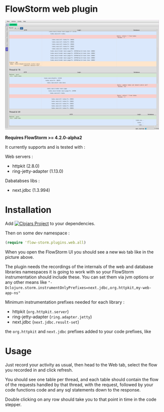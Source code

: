 # FlowStorm web plugin

![demo](./images/plugin_demo.png)

**Requires FlowStorm >= 4.2.0-alpha2**

It currently supports and is tested with :

Web servers : 

- httpkit (2.8.0)
- ring-jetty-adapter (1.13.0)

Dabatabses libs :

- next.jdbc (1.3.994)
    
# Installation

Add [![Clojars Project](https://img.shields.io/clojars/v/com.github.flow-storm/flow-storm-web-plugin.svg)](https://clojars.org/com.github.flow-storm/flow-storm-web-plugin) 
to your dependencies.

Then on some dev namespace :

```clojure
(require 'flow-storm.plugins.web.all)
```

When you open the FlowStorm UI you should see a new `Web` tab like in the picture above.

The plugin needs the recordings of the internals of the web and database libraries namespaces it is going to work with so your FlowStorm instrumentation should include 
these. You can set them via jvm options or any other means like `"-Dclojure.storm.instrumentOnlyPrefixes=next.jdbc,org.httpkit,my-web-app-ns"`

Minimum instrumentation prefixes needed for each library :

- httpkit (`org.httpkit.server`)
- ring-jetty-adapter (`ring.adapter.jetty`)
- next.jdbc (`next.jdbc.result-set`)


the `org.httpkit` and `next.jdbc` prefixes added to your code prefixes, like 

# Usage

Just record your activity as usual, then head to the Web tab, select the flow you recorded in and click refresh.

You should see one table per thread, and each table should contain the flow of the requests handled by that thread,
with the request, followed by your code functions code and any sql statements down to the response.

Double clicking on any row should take you to that point in time in the code stepper.
